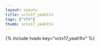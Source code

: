 ```yaml
--- 
layout: sieutv
title: vctv17_yeah1tv
tags: ["VTV"]
thumb: vctv17_yeah1tv
---
```

{% include tvadv key="vctv17_yeah1tv" %}
